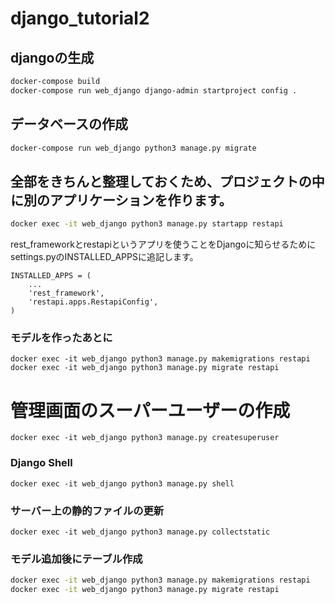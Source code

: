 # django_tutorial2


## djangoの生成
```bash
docker-compose build
docker-compose run web_django django-admin startproject config .
```

## データベースの作成
```bash
docker-compose run web_django python3 manage.py migrate
```

## 全部をきちんと整理しておくため、プロジェクトの中に別のアプリケーションを作ります。
```bash
docker exec -it web_django python3 manage.py startapp restapi
```
rest_frameworkとrestapiというアプリを使うことをDjangoに知らせるためにsettings.pyのINSTALLED_APPSに追記します。
```
INSTALLED_APPS = (
    ...
    'rest_framework',
    'restapi.apps.RestapiConfig',
)
```

### モデルを作ったあとに
```
docker exec -it web_django python3 manage.py makemigrations restapi
docker exec -it web_django python3 manage.py migrate restapi
```

# 管理画面のスーパーユーザーの作成
```
docker exec -it web_django python3 manage.py createsuperuser
```

### Django Shell
```
docker exec -it web_django python3 manage.py shell
```

### サーバー上の静的ファイルの更新
```
docker exec -it web_django python3 manage.py collectstatic
```

### モデル追加後にテーブル作成
```bash
docker exec -it web_django python3 manage.py makemigrations restapi
docker exec -it web_django python3 manage.py migrate restapi
```